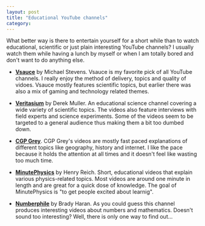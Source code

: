 ```yaml
---
layout: post
title: "Educational YouTube channels"
category: 
---
```


What better way is there to entertain yourself for a short while than to watch educational, scientific or just plain interesting YouTube channels? I usually watch them while having a lunch by myself or when I am totally bored and don't want to do anything else. 

<!-- more -->

* **[Vsauce](https://www.youtube.com/user/Vsauce)** by Michael Stevens. Vsauce is my favorite pick of all YouTube channels. I really enjoy the method of delivery, topics and quality of vidoes. Vsauce mostly features scientific topics, but earlier there was also a mix of gaming and technology related themes. 

* **[Veritasium](https://www.youtube.com/user/1veritasium)** by Derek Muller. An educational science channel covering a wide variety of scientific topics. The videos also feature interviews with field experts and science experiments. Some of the videos seem to be targeted to a general audience thus making them a bit too dumbed down.

* **[CGP Grey](https://www.youtube.com/user/CGPGrey)**. CGP Grey's videos are mostly fast paced explanations of different topics like geography, history and internet. I like the pace because it holds the attention at all times and it doesn't feel like wasting too much time. 

* **[MinutePhysics](https://www.youtube.com/user/minutephysics)** by Henry Reich. Short, educational videos that explain various physics-related topics. Most videos are around one minute in length and are great for a quick dose of knowledge. The goal of MinutePhysics is "to get people excited about learnig". 

* **[Numberphile](https://www.youtube.com/user/numberphile)** by Brady Haran. As you could guess this channel produces interesting videos about numbers and mathematics. Doesn't sound too interesting? Well, there is only one way to find out...